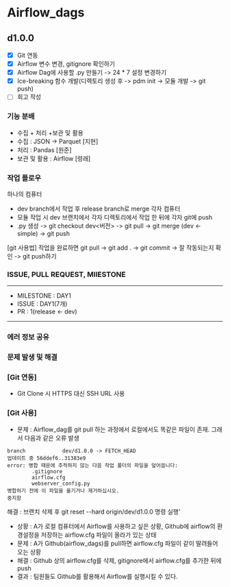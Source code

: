 # Airflow_dags

## d1.0.0
- [X] Git 연동
- [X] Airflow 변수 변경, gitignore 확인하기
- [X] Airflow Dag에 사용할 .py 만들기 -> 24 * 7 설정 변경하기
- [X] Ice-breaking 함수 개발(디렉토리 생성 후 -> pdm init -> 모듈 개발 -> git push)
- [ ] 회고 작성

### 기능 분배

- 수집 + 처리 +보관 및 활용
- 수집 : JSON -> Parquet [지현] 
- 처리 : Pandas [원준]
- 보관 및 활용 : Airflow [령래]  

### 작업 플로우

하나의 컴퓨터
- dev branch에서 작업 후 release branch로 merge
각자 컴퓨터
- 모듈 작업 시 dev 브랜치에서 각자 디렉토리에서 작업 한 뒤에 각자 git에 push
- .py 생성 -> git checkout dev<버전> -> git pull -> git merge (dev <- simple) -> git push


[git 사용법]
작업을 완료하면 git pull ->  git add . -> git commit  -> 잘 작동되는지 확인 -> git push하기

### ISSUE, PULL REQUEST, MIlESTONE

***
- MILESTONE : DAY1
- ISSUE : DAY1(7개)
- PR : 1(release <- dev)
***

### 에러 정보 공유

### 문제 발생 및 해결

### [Git 연동]
- Git Clone 시 HTTPS 대신 SSH URL 사용

### [Git 사용]
- 문제 : Airflow_dag를 git pull 하는 과정에서 로컬에서도 똑같은 파일이 존재. 그래서 다음과 같은 오류 발생
```
branch            dev/d1.0.0 -> FETCH_HEAD
업데이트 중 56ddef6..31383e9
error: 병합 때문에 추적하지 않는 다음 작업 폴더의 파일을 덮어씁니다:
        .gitignore
        airflow.cfg
        webserver_config.py
병합하기 전에 이 파일을 옮기거나 제거하십시오.
중지함
```
해결 : 브랜치 삭제 후 git reset --hard origin/dev/d1.0.0 명령 실행'



- 상황 : A가 로컬 컴퓨터에서 Airflow를 사용하고 싶은 상황, Github에 airflow의 환경설정을 저장하는 airflow.cfg 파일이 올라가 있는 상태
- 문제 : A가 Github(airflow_dags)를 pull하면  airflow.cfg 파일이 같이 딸려들어오는 상황
- 해결 : Github 상의 airflow.cfg를 삭제, gitignore에서 airflow.cfg를 추가한 뒤에 push
- 결과 : 팀원들도 Github를 활용해서 Airflow를 실행시킬 수 있다.

